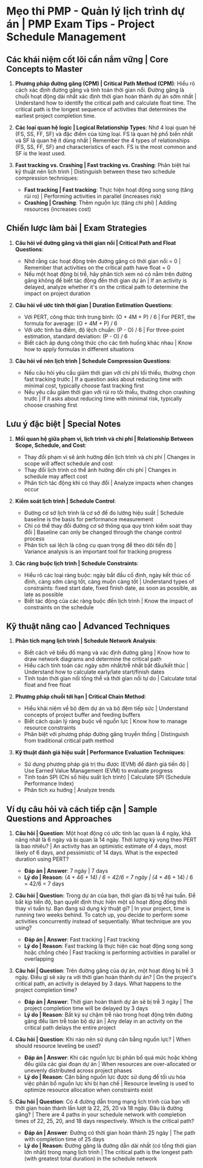 # Mẹo thi PMP - Quản lý lịch trình dự án | PMP Exam Tips - Project Schedule Management

## Các khái niệm cốt lõi cần nắm vững | Core Concepts to Master
1. **Phương pháp đường găng (CPM) | Critical Path Method (CPM)**: Hiểu rõ cách xác định đường găng và tính toán thời gian nổi. Đường găng là chuỗi hoạt động dài nhất xác định thời gian hoàn thành dự án sớm nhất | Understand how to identify the critical path and calculate float time. The critical path is the longest sequence of activities that determines the earliest project completion time.

2. **Các loại quan hệ logic | Logical Relationship Types**: Nhớ 4 loại quan hệ (FS, SS, FF, SF) và đặc điểm của từng loại. FS là quan hệ phổ biến nhất và SF là quan hệ ít dùng nhất | Remember the 4 types of relationships (FS, SS, FF, SF) and characteristics of each. FS is the most common and SF is the least used.

3. **Fast tracking vs. Crashing | Fast tracking vs. Crashing**: Phân biệt hai kỹ thuật nén lịch trình | Distinguish between these two schedule compression techniques:
   - **Fast tracking | Fast tracking**: Thực hiện hoạt động song song (tăng rủi ro) | Performing activities in parallel (increases risk)
   - **Crashing | Crashing**: Thêm nguồn lực (tăng chi phí) | Adding resources (increases cost)

## Chiến lược làm bài | Exam Strategies
1. **Câu hỏi về đường găng và thời gian nổi | Critical Path and Float Questions**:
   - Nhớ rằng các hoạt động trên đường găng có thời gian nổi = 0 | Remember that activities on the critical path have float = 0
   - Nếu một hoạt động bị trễ, hãy phân tích xem nó có nằm trên đường găng không để biết tác động đến thời gian dự án | If an activity is delayed, analyze whether it's on the critical path to determine the impact on project duration

2. **Câu hỏi về ước tính thời gian | Duration Estimation Questions**:
   - Với PERT, công thức tính trung bình: (O + 4M + P) / 6 | For PERT, the formula for average: (O + 4M + P) / 6
   - Với ước tính ba điểm, độ lệch chuẩn: (P - O) / 6 | For three-point estimation, standard deviation: (P - O) / 6
   - Biết cách áp dụng công thức cho các tình huống khác nhau | Know how to apply formulas in different situations

3. **Câu hỏi về nén lịch trình | Schedule Compression Questions**:
   - Nếu câu hỏi yêu cầu giảm thời gian với chi phí tối thiểu, thường chọn fast tracking trước | If a question asks about reducing time with minimal cost, typically choose fast tracking first
   - Nếu yêu cầu giảm thời gian với rủi ro tối thiểu, thường chọn crashing trước | If it asks about reducing time with minimal risk, typically choose crashing first

## Lưu ý đặc biệt | Special Notes
1. **Mối quan hệ giữa phạm vi, lịch trình và chi phí | Relationship Between Scope, Schedule, and Cost**:
   - Thay đổi phạm vi sẽ ảnh hưởng đến lịch trình và chi phí | Changes in scope will affect schedule and cost
   - Thay đổi lịch trình có thể ảnh hưởng đến chi phí | Changes in schedule may affect cost
   - Phân tích tác động khi có thay đổi | Analyze impacts when changes occur

2. **Kiểm soát lịch trình | Schedule Control**:
   - Đường cơ sở lịch trình là cơ sở để đo lường hiệu suất | Schedule baseline is the basis for performance measurement
   - Chỉ có thể thay đổi đường cơ sở thông qua quy trình kiểm soát thay đổi | Baseline can only be changed through the change control process
   - Phân tích sai lệch là công cụ quan trọng để theo dõi tiến độ | Variance analysis is an important tool for tracking progress

3. **Các ràng buộc lịch trình | Schedule Constraints**:
   - Hiểu rõ các loại ràng buộc: ngày bắt đầu cố định, ngày kết thúc cố định, càng sớm càng tốt, càng muộn càng tốt | Understand types of constraints: fixed start date, fixed finish date, as soon as possible, as late as possible
   - Biết tác động của các ràng buộc đến lịch trình | Know the impact of constraints on the schedule

## Kỹ thuật nâng cao | Advanced Techniques
1. **Phân tích mạng lịch trình | Schedule Network Analysis**:
   - Biết cách vẽ biểu đồ mạng và xác định đường găng | Know how to draw network diagrams and determine the critical path
   - Hiểu cách tính toán các ngày sớm nhất/trễ nhất bắt đầu/kết thúc | Understand how to calculate early/late start/finish dates
   - Tính toán thời gian nổi tổng thể và thời gian nổi tự do | Calculate total float and free float

2. **Phương pháp chuỗi tới hạn | Critical Chain Method**:
   - Hiểu khái niệm về bộ đệm dự án và bộ đệm tiếp sức | Understand concepts of project buffer and feeding buffers
   - Biết cách quản lý ràng buộc về nguồn lực | Know how to manage resource constraints
   - Phân biệt với phương pháp đường găng truyền thống | Distinguish from traditional critical path method

3. **Kỹ thuật đánh giá hiệu suất | Performance Evaluation Techniques**:
   - Sử dụng phương pháp giá trị thu được (EVM) để đánh giá tiến độ | Use Earned Value Management (EVM) to evaluate progress
   - Tính toán SPI (Chỉ số hiệu suất lịch trình) | Calculate SPI (Schedule Performance Index)
   - Phân tích xu hướng | Analyze trends

## Ví dụ câu hỏi và cách tiếp cận | Sample Questions and Approaches
1. **Câu hỏi | Question**: Một hoạt động có ước tính lạc quan là 4 ngày, khả năng nhất là 6 ngày và bi quan là 14 ngày. Thời lượng kỳ vọng theo PERT là bao nhiêu? | An activity has an optimistic estimate of 4 days, most likely of 6 days, and pessimistic of 14 days. What is the expected duration using PERT?
   - **Đáp án | Answer**: 7 ngày | 7 days
   - **Lý do | Reason**: (4 + 4*6 + 14) / 6 = 42/6 = 7 ngày | (4 + 4*6 + 14) / 6 = 42/6 = 7 days

2. **Câu hỏi | Question**: Trong dự án của bạn, thời gian đã bị trễ hai tuần. Để bắt kịp tiến độ, bạn quyết định thực hiện một số hoạt động đồng thời thay vì tuần tự. Bạn đang sử dụng kỹ thuật gì? | In your project, time is running two weeks behind. To catch up, you decide to perform some activities concurrently instead of sequentially. What technique are you using?
   - **Đáp án | Answer**: Fast tracking | Fast tracking
   - **Lý do | Reason**: Fast tracking là thực hiện các hoạt động song song hoặc chồng chéo | Fast tracking is performing activities in parallel or overlapping

3. **Câu hỏi | Question**: Trên đường găng của dự án, một hoạt động bị trễ 3 ngày. Điều gì sẽ xảy ra với thời gian hoàn thành dự án? | On the project's critical path, an activity is delayed by 3 days. What happens to the project completion time?
   - **Đáp án | Answer**: Thời gian hoàn thành dự án sẽ bị trễ 3 ngày | The project completion time will be delayed by 3 days
   - **Lý do | Reason**: Bất kỳ sự chậm trễ nào trong hoạt động trên đường găng đều làm trễ toàn bộ dự án | Any delay in an activity on the critical path delays the entire project

4. **Câu hỏi | Question**: Khi nào nên sử dụng cân bằng nguồn lực? | When should resource leveling be used?
   - **Đáp án | Answer**: Khi các nguồn lực bị phân bổ quá mức hoặc không đều giữa các giai đoạn dự án | When resources are over-allocated or unevenly distributed across project phases
   - **Lý do | Reason**: Cân bằng nguồn lực được sử dụng để tối ưu hóa việc phân bổ nguồn lực khi bị hạn chế | Resource leveling is used to optimize resource allocation when constraints exist

5. **Câu hỏi | Question**: Có 4 đường dẫn trong mạng lịch trình của bạn với thời gian hoàn thành lần lượt là 22, 25, 20 và 18 ngày. Đâu là đường găng? | There are 4 paths in your schedule network with completion times of 22, 25, 20, and 18 days respectively. Which is the critical path?
   - **Đáp án | Answer**: Đường có thời gian hoàn thành 25 ngày | The path with completion time of 25 days
   - **Lý do | Reason**: Đường găng là đường dẫn dài nhất (có tổng thời gian lớn nhất) trong mạng lịch trình | The critical path is the longest path (with greatest total duration) in the schedule network 